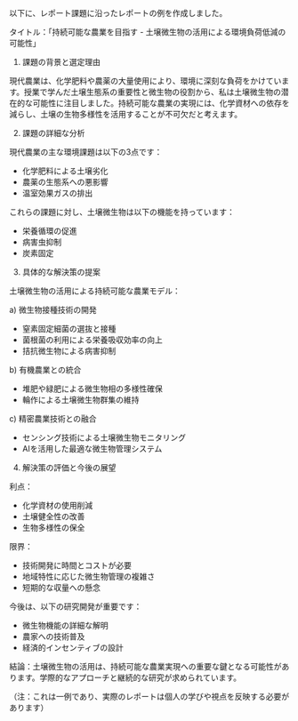 以下に、レポート課題に沿ったレポートの例を作成しました。

タイトル：「持続可能な農業を目指す - 土壌微生物の活用による環境負荷低減の可能性」

1. 課題の背景と選定理由

現代農業は、化学肥料や農薬の大量使用により、環境に深刻な負荷をかけています。授業で学んだ土壌生態系の重要性と微生物の役割から、私は土壌微生物の潜在的な可能性に注目しました。持続可能な農業の実現には、化学資材への依存を減らし、土壌の生物多様性を活用することが不可欠だと考えます。

2. 課題の詳細な分析

現代農業の主な環境課題は以下の3点です：
- 化学肥料による土壌劣化
- 農薬の生態系への悪影響
- 温室効果ガスの排出

これらの課題に対し、土壌微生物は以下の機能を持っています：
- 栄養循環の促進
- 病害虫抑制
- 炭素固定

3. 具体的な解決策の提案

土壌微生物の活用による持続可能な農業モデル：

a) 微生物接種技術の開発
- 窒素固定細菌の選抜と接種
- 菌根菌の利用による栄養吸収効率の向上
- 拮抗微生物による病害抑制

b) 有機農業との統合
- 堆肥や緑肥による微生物相の多様性確保
- 輪作による土壌微生物群集の維持

c) 精密農業技術との融合
- センシング技術による土壌微生物モニタリング
- AIを活用した最適な微生物管理システム

4. 解決策の評価と今後の展望

利点：
- 化学資材の使用削減
- 土壌健全性の改善
- 生物多様性の保全

限界：
- 技術開発に時間とコストが必要
- 地域特性に応じた微生物管理の複雑さ
- 短期的な収量への懸念

今後は、以下の研究開発が重要です：
- 微生物機能の詳細な解明
- 農家への技術普及
- 経済的インセンティブの設計

結論：土壌微生物の活用は、持続可能な農業実現への重要な鍵となる可能性があります。学際的なアプローチと継続的な研究が求められています。

（注：これは一例であり、実際のレポートは個人の学びや視点を反映する必要があります）